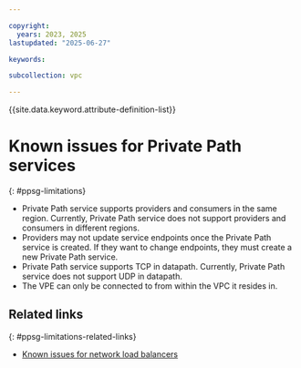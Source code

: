 ```yaml
---

copyright:
  years: 2023, 2025
lastupdated: "2025-06-27"

keywords:

subcollection: vpc

---
```


{{site.data.keyword.attribute-definition-list}}

# Known issues for Private Path services
{: #ppsg-limitations}

* Private Path service supports providers and consumers in the same region. Currently, Private Path service does not support providers and consumers in different regions.
* Providers may not update service endpoints once the Private Path service is created. If they want to change endpoints, they must create a new Private Path service.
* Private Path service supports TCP in datapath. Currently, Private Path service does not support UDP in datapath.
* The VPE can only be connected to from within the VPC it resides in.

## Related links
{: #ppsg-limitations-related-links}

* [Known issues for network load balancers](/docs/vpc?topic=vpc-nlb-limitations)
